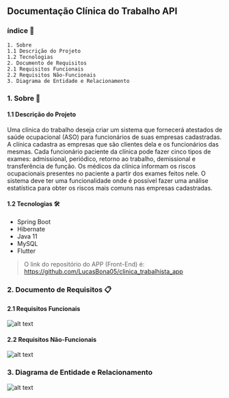 ## Documentação Clínica do Trabalho API

### índice 📌

```
1. Sobre
1.1 Descrição do Projeto
1.2 Tecnologias
2. Documento de Requisitos
2.1 Requisitos Funcionais
2.2 Requisitos Não-Funcionais
3. Diagrama de Entidade e Relacionamento
```

### 1. Sobre 📲

#### 1.1 Descrição do Projeto
Uma clínica do trabalho deseja criar um sistema que fornecerá atestados de saúde ocupacional (ASO) para funcionários de suas empresas cadastradas. A clínica cadastra as empresas que são clientes dela e os funcionários das mesmas. Cada funcionário paciente da clínica pode fazer cinco tipos de exames: admissional, periódico, retorno ao trabalho, demissional e transferência de função. Os médicos da clínica informam os riscos ocupacionais presentes no paciente a partir dos exames feitos nele. O sistema deve ter uma funcionalidade onde é possível fazer uma análise estatística para obter os riscos mais comuns nas empresas cadastradas.


#### 1.2 Tecnologias 🛠
* Spring Boot
* Hibernate
* Java 11
* MySQL
* Flutter

> O link do repositório do APP (Front-End) é: https://github.com/LucasBona05/clinica_trabalhista_app

### 2. Documento de Requisitos 📋

#### 2.1 Requisitos Funcionais
![alt text](https://i.imgur.com/4bhzSF5.png)

#### 2.2 Requisitos Não-Funcionais
![alt text](https://i.imgur.com/C8b7i46.png)

### 3. Diagrama de Entidade e Relacionamento
![alt text](https://i.imgur.com/4M4URPD.png)

